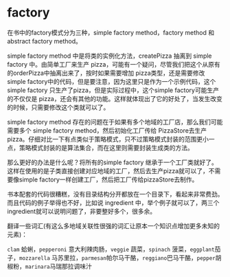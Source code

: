 # factory

在书中的factory模式分为三种，simple factory method，factory method 和 abstract factory method。

simple factory method 中是将类的实例化方法，createPizza 抽离到 simple factory 中。由简单工厂来生产 pizza，可能有一个疑问，尽管我们把这个从原有的orderPizza中抽离出来了，按时如果需要增加 pizza类型，还是需要修改 simple factory中的代码，但是要注意，因为这里只是作为一个示例代码，这个 simple factory 只生产了pizza，但是实际过程中，这个simple factory可能生产的不仅仅是 pizza，还会有其他的功能。这样就体现出了它的好处了，当发生改变的时候，只需要修改这个类就可以了。

simple factory method 存在的问题在于如果有多个地域的工厂店，那么我们可能需要多个 simple factory method，然后初始化工厂传给 PizzaStore去生产pizza。仔细对比一下有点类似于策略模式，只不过策略模式封装的范围更小一点，策略模式封装的是算法集合，而在这里则需要封装生成类的方法。

那么更好的办法是什么呢？将所有的simple factory 继承于一个工厂类就好了。这样在使用的是子类直接创建对应地域的工厂，然后去生产pizza就可以了，不需要像simple factory一样创建工厂，然后把工厂传给pizzaStore去制作。

书本配套的代码很糟糕，没有目录结构分开都放在一个目录下，看起来非常费劲。而且代码的例子举得也不好，比如说 ingredient 中，举个例子就可以了，两三个 ingredient就可以说明问题了，非要整好多个，很多余。

翻译一些词汇(有这么多地域关联性很强的词汇让原本一个知识点增加更多未知的元素)：

`clam` 蛤蜊，`pepperoni` 意大利辣肉肠，`veggie` 蔬菜，`spinach` 菠菜，`eggplant`茄子，`mozzarella` 马苏里拉，`parmesan`帕尔马干酪，`reggiano`巴马干酪，`pepper`胡椒粉，`marinara`马瑞那拉调味汁
